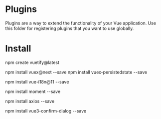 # Plugins

Plugins are a way to extend the functionality of your Vue application. Use this folder for registering plugins that you want to use globally.


# Install

npm create vuetify@latest

npm install vuex@next --save
npm install vuex-persistedstate --save

npm install vue-i18n@11 --save

npm install moment --save


npm install axios --save



npm install vue3-confirm-dialog --save

